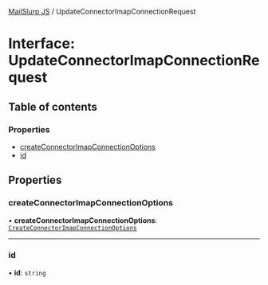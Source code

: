 [MailSlurp JS](../README.md) / UpdateConnectorImapConnectionRequest

# Interface: UpdateConnectorImapConnectionRequest

## Table of contents

### Properties

- [createConnectorImapConnectionOptions](UpdateConnectorImapConnectionRequest.md#createconnectorimapconnectionoptions)
- [id](UpdateConnectorImapConnectionRequest.md#id)

## Properties

### createConnectorImapConnectionOptions

• **createConnectorImapConnectionOptions**: [`CreateConnectorImapConnectionOptions`](CreateConnectorImapConnectionOptions.md)

___

### id

• **id**: `string`
